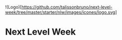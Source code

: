 !(Logo)[https://github.com/talissonbruno/next-level-week/tree/master/starter/nlw/images/icones/logo.svg]
# Next Level Week